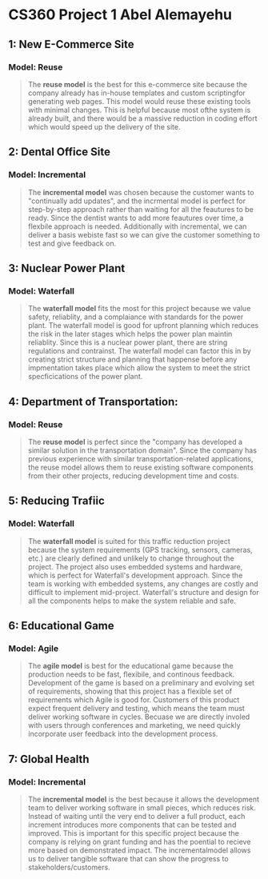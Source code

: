 # CS360 Project 1 Abel Alemayehu
## 1: New E-Commerce Site
### Model: Reuse
> The **reuse model** is the best for this e-commerce site because the company already has in-house templates and custom scriptingfor generating web pages. This model would reuse these existing tools with minimal changes. This is helpful because most ofthe system is already built, and there would be a massive reduction in coding effort which would speed up the delivery of the site.

## 2: Dental Office Site
### Model: Incremental
> The **incremental model** was chosen because the customer wants to "continually add updates", and the incrmental model is perfect for step-by-step approach rather than waiting for all the feautures to be ready. Since the dentist wants to add more feautures over time, a flexbile approach is needed. Additionally with incremental, we can deliver a basis webiste fast so we can give the customer something to test and give feedback on.

## 3: Nuclear Power Plant
### Model: Waterfall
> The **waterfall model** fits the most for this project because we value safety, reliablity, and a complaiance with standards for the power plant. The waterfall model is good for upfront planning which reduces the risk in the later stages which helps the power plan maintin reliablity. Since this is a nuclear power plant, there are string regulations and contrainst. The waterfall model can factor this in by creating strict structure and planning that happense before any impmentation takes place which allow the system to meet the strict specficications of the power plant.

## 4: Department of Transportation:
### Model: Reuse
> The **reuse model** is perfect since the "company has developed a similar solution in the transportation domain". Since the company has previous experience with similar transportation-related applications, the reuse model allows them to reuse existing software components from their other projects, reducing development time and costs.

## 5: Reducing Trafiic
### Model: Waterfall
> The **waterfall model** is suited for this traffic reduction project because the system requirements (GPS tracking, sensors, cameras, etc.) are clearly defined and unlikely to change throughout the project. The project also uses embedded systems and hardware, which is perfect for Waterfall's development approach. Since the team is working with embedded systems, any changes are costly and difficult to implement mid-project. Waterfall's structure and design for all the components helps to make the system reliable and safe.

## 6: Educational Game
### Model: Agile
> The **agile model** is best for the educational game because the production needs to be fast, flexibile, and continous feedback. Development of the game is based on a preliminary and evolving set of requirements, showing that this project has a flexible set of requirements which Agile is good for. Customers of this product expect frequent delivery and testing, which means the team must deliver working software in cycles. Becuase we are directly involed with users through conferences and marketing, we need quickly incorporate user feedback into the development process.

## 7: Global Health
### Model: Incremental
> The **incremental model** is the best because it allows the development team to deliver working software in small pieces, which reduces risk. Instead of waiting until the very end to deliver a full product, each increment introduces more components that can be tested and improved. This is important for this specific project because the company is relying on grant funding and has the poential to recieve more based on demonstrated impact. The incrementalmodel allows us to deliver tangible software that can show the progress to stakeholders/customers.
